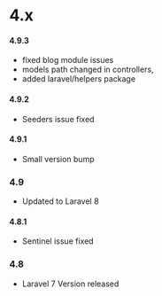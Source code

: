 # 4.x

#### 4.9.3

* fixed blog  module issues
* models path changed in controllers, 
* added laravel/helpers package



#### 4.9.2

* Seeders issue fixed

#### 

#### 4.9.1

* Small version bump



### 4.9

* Updated to Laravel 8



#### 4.8.1

* Sentinel issue fixed

### 4.8

* Laravel 7 Version released

